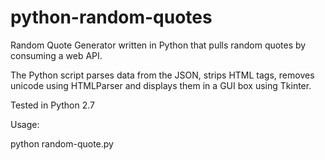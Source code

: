 # python-random-quotes
Random Quote Generator written in Python that pulls random quotes by consuming a web API. 

The Python script parses data from the JSON, strips HTML tags, removes unicode using HTMLParser and displays them in a GUI box using Tkinter.

Tested in Python 2.7

Usage:

python random-quote.py
